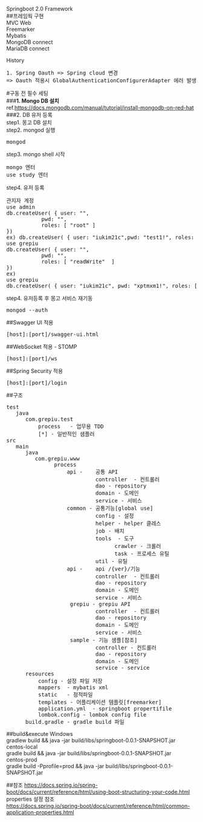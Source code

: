 Springboot 2.0 Framework<br>
##프레임웍 구현<br>
MVC Web<br>
Freemarker<br>
Mybatis<br>
MongoDB connect<br>
MariaDB connect</br>

History
<pre>
1. Spring Oauth => Spring cloud 변경
=> Oauth 적용시 GlobalAuthenticationConfigurerAdapter 에러 발생으로 변경
</pre>

#구동 전 필수 세팅 <br>
###<b>1. Mongo DB 설치</b><br>
ref.https://docs.mongodb.com/manual/tutorial/install-mongodb-on-red-hat<br>
###2. DB 유저 등록<br>
step1. 몽고 DB 설치<br>
step2. mongod 실행<br>
<pre>
mongod
</pre>
step3. mongo shell 시작<br>
<pre>
mongo 엔터
use study 엔터
</pre>
step4. 유저 등록<br>
<pre>
관지자 계정
use admin
db.createUser( { user: "<username>",
           pwd: "<password>",
           roles: [ "root" ]
})
ex) db.createUser( { user: "iukim21c",pwd: "test1!", roles: [ "root" ]});
use grepiu
db.createUser( { user: "<username>",
           pwd: "<password>",
           roles: [ "readWrite"  ] 
})
ex)
use grepiu
db.createUser( { user: "iukim21c", pwd: "xptmxm1!", roles: [ { role: "readWrite", db: "grepiu" } ] })
</pre>
step4. 유저등록 후 몽고 서비스 재기동<br>
<pre>
mongod --auth
</pre>
##Swagger UI 적용
<pre>
[host]:[port]/swagger-ui.html
</pre>

##WebSocket 적용 - STOMP
<pre>
[host]:[port]/ws
</pre>

##Spring Security 적용
 <pre>
[host]:[port]/login
</pre>
##구조
<pre>
test
   java 
      com.grepiu.test
          process   - 업무용 TDD
          [*] - 일반적인 샘플러
src
   main
      java
         com.grepiu.www
               process
                   api -    공통 API 
                            controller  - 컨트롤러
                            dao - repository 
                            domain - 도메인 
                            service - 서비스
                   common - 공통기능[global use]
                            config - 설정
                            helper - helper 클레스
                            job - 배치
                            tools  - 도구
                                  crawler - 크롤러
                                  task - 프로세스 유틸
                            util - 유틸
                   api -    api /{ver}/기능
                            controller  - 컨트롤러
                            dao - repository 
                            domain - 도메인 
                            service - 서비스
                    grepiu - grepiu API
                            controller  - 컨트롤러
                            dao - repository 
                            domain - 도메인 
                            service - 서비스
                    sample - 기능 샘플[참조]
                            controller - 컨트롤러
                            dao - repository
                            domain - 도메인
                            service - service
      resources
          config - 설정 파일 저장
          mappers  - mybatis xml
          static   - 정적파일
          templates - 어플리케이션 템플릿[freemarker]
          application.yml  - springboot propertifile
          lombok.config - lombok config file
      build.gradle - gradle build 파일         
</pre>

##build&execute
Windows<br>
gradlew build && java -jar build/libs/springboot-0.0.1-SNAPSHOT.jar<br>
centos-local<br>
gradle build && java -jar build/libs/springboot-0.0.1-SNAPSHOT.jar<br>
centos-prod<br>
gradle build -Pprofile=prod && java -jar build/libs/springboot-0.0.1-SNAPSHOT.jar<br>

##참조
https://docs.spring.io/spring-boot/docs/current/reference/html/using-boot-structuring-your-code.html
<br>properties 설정 참조</br>
https://docs.spring.io/spring-boot/docs/current/reference/html/common-application-properties.html